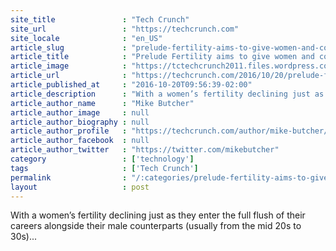 ```yaml
---
site_title               : "Tech Crunch"
site_url                 : "https://techcrunch.com"
site_locale              : "en_US"
article_slug             : "prelude-fertility-aims-to-give-women-and-couples-a-choice-on-the-timing-of-a-family"
article_title            : "Prelude Fertility aims to give women and couples a choice on the timing of a family"
article_image            : "https://tctechcrunch2011.files.wordpress.com/2016/10/martin-varsavsky.jpg?w=764&h=400&crop=1"
article_url              : "https://techcrunch.com/2016/10/20/prelude-fertility-aims-to-give-women-and-couples-a-choice-on-the-timing-of-a-family/"
article_published_at     : "2016-10-20T09:56:39-02:00"
article_description      : "With a women’s fertility declining just as they enter the full flush of their careers alongside their male counterparts (usually from the mid 20s to 30s)..."
article_author_name      : "Mike Butcher"
article_author_image     : null
article_author_biography : null
article_author_profile   : "https://techcrunch.com/author/mike-butcher/"
article_author_facebook  : null
article_author_twitter   : "https://twitter.com/mikebutcher"
category                 : ['technology']
tags                     : ['Tech Crunch']
permalink                : "/:categories/prelude-fertility-aims-to-give-women-and-couples-a-choice-on-the-timing-of-a-family/"
layout                   : post
---
```


With a women’s fertility declining just as they enter the full flush of their careers alongside their male counterparts (usually from the mid 20s to 30s)...
